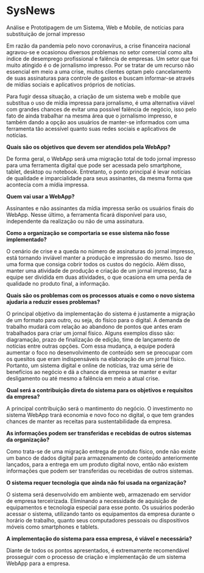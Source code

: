 # SysNews
 Análise e Prototipagem de um Sistema, Web e Mobile, de notícias para substituição de jornal impresso


Em razão da pandemia pelo novo coronavírus, a crise financeira nacional agravou-se e ocasionou diversos problemas no setor comercial como alta índice de desemprego profissional e falência de empresas. Um setor que foi muito atingido é o de jornalismo impresso. Por se tratar de um recurso não essencial em meio a uma crise, muitos clientes optam pelo cancelamento de suas assinaturas para controle de gastos e buscam informar-se através de mídias sociais e aplicativos próprios de notícias.

Para fugir dessa situação, a criação de um sistema web e mobile que substitua o uso de mídia impressa para jornalismo, é uma alternativa viável com grandes chances de evitar uma possível falência de negócio, isso pelo fato de ainda trabalhar na mesma área que o jornalismo impresso, e também dando a opção aos usuários de manter-se informados com uma ferramenta tão acessível quanto suas redes sociais e aplicativos de notícias.

**Quais são os objetivos que devem ser atendidos pela WebApp?**

De forma geral, o WebApp será uma migração total de todo jornal impresso para uma ferramenta digital que pode ser acessada pelo smartphone, tablet, desktop ou notebook. Entretanto, o ponto principal é levar notícias de qualidade e imparcialidade para seus assinantes, da mesma forma que acontecia com a mídia impressa. 

**Quem vai usar a WebApp?**

Assinantes e não assinantes da mídia impressa serão os usuários finais do WebApp. Nesse último, a ferramenta ficará disponível para uso, independente da realização ou não de uma assinatura.

**Como a organização se comportaria se esse sistema não fosse implementado?**

O cenário de crise e a queda no número de assinaturas do jornal impresso, está tornando inviável manter a produção e impressão do mesmo. Isso de uma forma que consiga cobrir todos os custos do negócio.
	Além disso, manter uma atividade de produção e criação de um jornal impresso, faz a equipe ser dividida em duas atividades, o que ocasiona em uma perda de qualidade no produto final, a informação.

**Quais são os problemas com os processos atuais e como o novo sistema ajudaria a reduzir esses problemas?**

O principal objetivo da implementação do sistema é justamente a migração de um formato para outro, ou seja, do físico para o digital. 
	A demanda de trabalho mudará com relação ao abandono de pontos que antes eram trabalhados para criar um jornal físico. Alguns exemplos disso são: diagramação, prazo de finalização de edição, time de lançamento de notícias entre outras opções.
	Com essa mudança, a equipe poderá aumentar o foco no desenvolvimento de conteúdo sem se preocupar com os quesitos que eram indispensáveis na elaboração de um jornal físico.	
	Portanto, um sistema digital e online de notícias, traz uma série de benefícios ao negócio e dá a chance da empresa se manter e evitar desligamento ou até mesmo a falência em meio a atual crise. 

**Qual será a contribuição direta do sistema para os objetivos e requisitos da empresa?**

A principal contribuição será o mantimento do negócio. O investimento no sistema WebApp trará economia e novo foco no digital, o que tem grandes chances de manter as receitas para sustentabilidade da empresa.

**As informações podem ser transferidas e recebidas de outros sistemas da organização?**

Como trata-se de uma migração entrega de produto físico, onde não existe um banco de dados digital para armazenamento de conteúdo anteriormente lançados, para a entrega em um produto digital novo, então não existem informações que podem ser transferidas ou recebidas de outros sistemas.

**O sistema requer tecnologia que ainda não foi usada na organização?**

O sistema será desenvolvido em ambiente web, armazenado em servidor de empresa terceirizada. Eliminando a necessidade de aquisição de equipamentos e tecnologia especial para esse ponto.
Os usuários poderão acessar o sistema, utilizando tanto os equipamentos da empresa durante o horário de trabalho, quanto seus computadores pessoais ou dispositivos móveis como smartphones e tablets.

**A implementação do sistema para essa empresa, é viável e necessária?**

Diante de todos os pontos apresentados, é extremamente recomendável prosseguir com o processo de criação e implementação de um sistema WebApp para a empresa.
